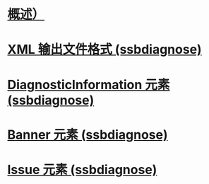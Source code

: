 # [概述）](ssbdiagnose-utility-service-broker.md)  
# [XML 输出文件格式 (ssbdiagnose)](xml-output-file-format-ssbdiagnose.md)  
# [DiagnosticInformation 元素 (ssbdiagnose)](diagnosticinformation-element-ssbdiagnose.md)  
# [Banner 元素 (ssbdiagnose)](banner-element-ssbdiagnose.md)  
# [Issue 元素 (ssbdiagnose)](issue-element-ssbdiagnose.md)  
